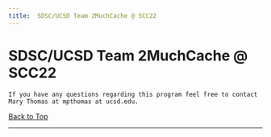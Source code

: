 ```yaml
---
title:  SDSC/UCSD Team 2MuchCache @ SCC22
---
```


#  SDSC/UCSD Team 2MuchCache @ SCC22


    If you have any questions regarding this program feel free to contact Mary Thomas at mpthomas at ucsd.edu.

[Back to Top](#top)
<hr>
